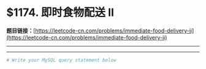 # $1174. 即时食物配送 II

**题目链接：**[https://leetcode-cn.com/problems/immediate-food-delivery-ii](https://leetcode-cn.com/problems/immediate-food-delivery-ii)

---

<Cards card="leetcode_1174_immediate-food-delivery-ii"></Cards>

---

```sh
# Write your MySQL query statement below
```